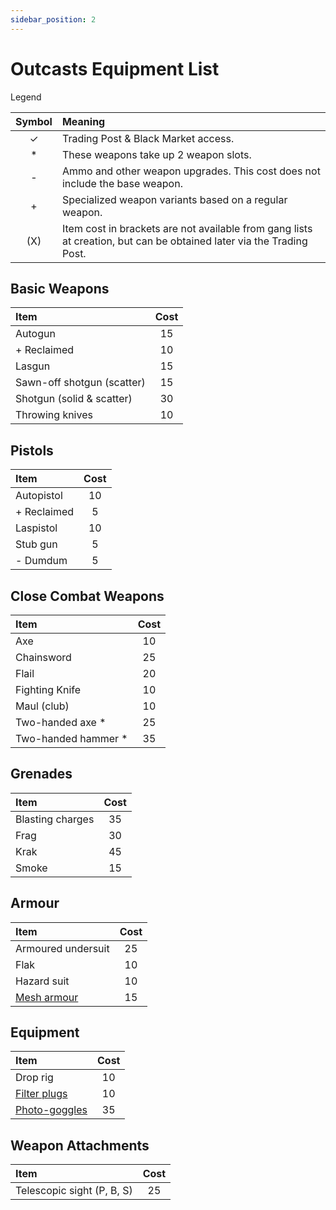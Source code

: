 ```yaml
---
sidebar_position: 2
---
```


# Outcasts Equipment List

Legend

| Symbol | Meaning                                                                                                          |
| :----: | :--------------------------------------------------------------------------------------------------------------- |
|   ✓    | Trading Post & Black Market access.                                                                              |
|   \*   | These weapons take up 2 weapon slots.                                                                            |
|   -    | Ammo and other weapon upgrades. This cost does not include the base weapon.                                      |
|   +    | Specialized weapon variants based on a regular weapon.                                                           |
|  (X)   | Item cost in brackets are not available from gang lists at creation, but can be obtained later via the Trading Post. |

## Basic Weapons

| Item                       | Cost |
| :------------------------- | :--: |
| Autogun                    |  15  |
| + Reclaimed                |  10  |
| Lasgun                     |  15  |
| Sawn-off shotgun (scatter) |  15  |
| Shotgun (solid & scatter)  |  30  |
| Throwing knives            |  10  |

## Pistols

| Item        | Cost |
| :---------- | :--: |
| Autopistol  |  10  |
| + Reclaimed |  5   |
| Laspistol   |  10  |
| Stub gun    |  5   |
| - Dumdum    |  5   |

## Close Combat Weapons

| Item                 | Cost |
| :------------------- | :--: |
| Axe                  |  10  |
| Chainsword           |  25  |
| Flail                |  20  |
| Fighting Knife                |  10  |
| Maul (club)          |  10  |
| Two-handed axe \*    |  25  |
| Two-handed hammer \* |  35  |

## Grenades

| Item             | Cost |
| :--------------- | :--: |
| Blasting charges |  35  |
| Frag             |  30  |
| Krak             |  45  |
| Smoke            |  15  |

## Armour

| Item               | Cost |
| :----------------- | :--: |
| Armoured undersuit |  25  |
| Flak               |  10  |
| Hazard suit        |  10  |
| [Mesh armour](/docs/armoury/armour#mesh-armour)               |  15  |

## Equipment

| Item          | Cost |
| :------------ | :--: |
| Drop rig      |  10  |
| [Filter plugs](/docs/armoury/personal-equipment#filter-plugs)  |  10  |
| [Photo-goggles](/docs/armoury/personal-equipment#photo-goggles) |  35  |

## Weapon Attachments

| Item                       | Cost |
| :------------------------- | :--: |
| Telescopic sight (P, B, S) |  25  |
